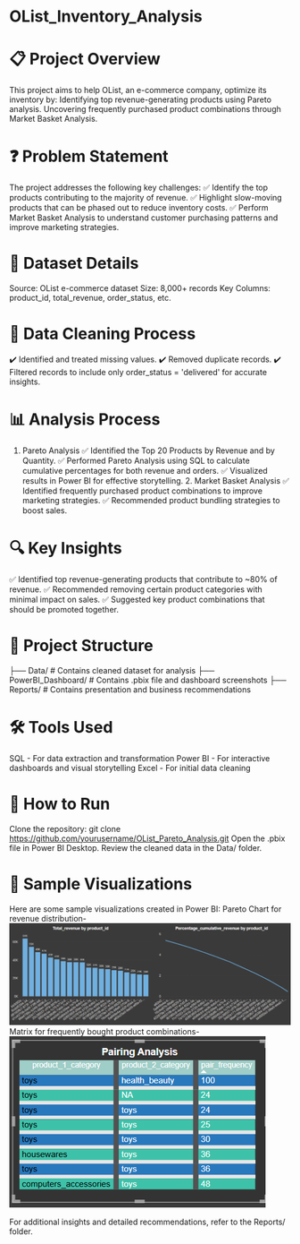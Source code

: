 # OList_Inventory_Analysis
# 📋 Project Overview
  This project aims to help OList, an e-commerce company, optimize its inventory by:
  Identifying top revenue-generating products using Pareto analysis.
  Uncovering frequently purchased product combinations through Market Basket Analysis.
   
# ❓ Problem Statement
  The project addresses the following key challenges:
  ✅ Identify the top products contributing to the majority of revenue.
  ✅ Highlight slow-moving products that can be phased out to reduce inventory costs.
  ✅ Perform Market Basket Analysis to understand customer purchasing patterns and improve marketing strategies.
# 📂 Dataset Details
   Source: OList e-commerce dataset
   Size: 8,000+ records
   Key Columns: product_id, total_revenue, order_status, etc.
# 🧹 Data Cleaning Process
  ✔️ Identified and treated missing values.
  ✔️ Removed duplicate records.
  ✔️ Filtered records to include only order_status = 'delivered' for accurate insights.
# 📊 Analysis Process
   1. Pareto Analysis
   ✅ Identified the Top 20 Products by Revenue and by Quantity.
   ✅ Performed Pareto Analysis using SQL to calculate cumulative percentages for both revenue and orders.
   ✅ Visualized results in Power BI for effective storytelling.
    2. Market Basket Analysis
   ✅ Identified frequently purchased product combinations to improve marketing strategies.
   ✅ Recommended product bundling strategies to boost sales.

# 🔍 Key Insights
  ✅ Identified top revenue-generating products that contribute to ~80% of revenue.
  ✅ Recommended removing certain product categories with minimal impact on sales.
  ✅ Suggested key product combinations that should be promoted together.
# 📂 Project Structure

   ├── Data/               # Contains cleaned dataset for analysis
   ├── PowerBI_Dashboard/  # Contains .pbix file and dashboard screenshots
   ├── Reports/            # Contains presentation and business recommendations

# 🛠️ Tools Used
  SQL - For data extraction and transformation
  Power BI - For interactive dashboards and visual storytelling
  Excel - For initial data cleaning
 
# 🚀 How to Run
  Clone the repository:
  git clone https://github.com/yourusername/OList_Pareto_Analysis.git
  Open the .pbix file in Power BI Desktop.
  Review the cleaned data in the Data/ folder.
 
# 📸 Sample Visualizations
  Here are some sample visualizations created in Power BI:
  Pareto Chart for revenue distribution-
   ![Pareto Analysis](Pareto%20analysis.png)
  Matrix for frequently bought product combinations- 
          ![Market Basket Analysis](Market%20basket%20analysis.png)


For additional insights and detailed recommendations, refer to the Reports/ folder.
